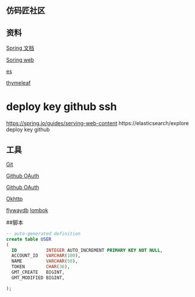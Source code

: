 ## 仿码匠社区

## 资料
[Spring 文档](https://spring.io/guides)

[Soring web](https://spring.io/guides/serving-web-content)

[es](https://elasticsearch/explore)

[thymeleaf](https://www.thymeleaf.org/doc/tutorials/3.0/usingthymeleaf.html#parameterizable-fragment-signatures)



deploy key github ssh
=======
https://spring.io/guides/serving-web-content
https://elasticsearch/explore
deploy key github






## 工具
[Git](https://git-scm.com/download)

[Github OAuth](https://developer.github.com/apps/building-oauth-apps/creating-an-oauth-app/)

[Github OAuth](https://developer.github.com/apps/building-oauth-apps/authorizing-oauth-apps/)

[Okhttp](https://square.github.io/okhttp/)

[flywaydb](https://flywaydb.org/getstarted/firststeps/maven)
[lombok](https://www.projectlombok.org/features/all)


##脚本
```sql
-- auto-generated definition
create table USER
(
  ID           INTEGER AUTO_INCREMENT PRIMARY KEY NOT NULL,
  ACCOUNT_ID   VARCHAR(100),
  NAME         VARCHAR(50),
  TOKEN        CHAR(36),
  GMT_CREATE   BIGINT,
  GMT_MODIFIED BIGINT,

);
```


